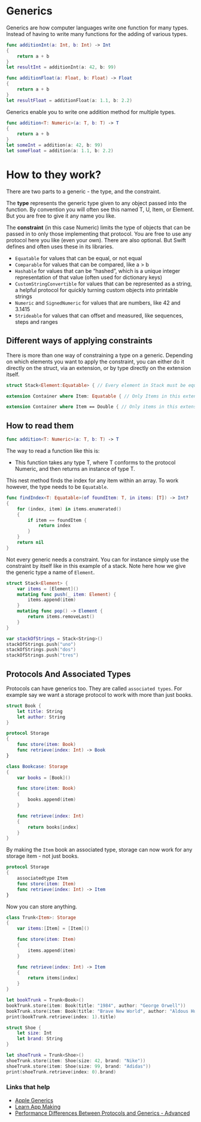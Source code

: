 # Generics

Generics are how computer languages write one function for many types. Instead of having to write many functions for the adding of various types.

```swift
func additionInt(a: Int, b: Int) -> Int
{
    return a + b
}
let resultInt = additionInt(a: 42, b: 99)

func additionFloat(a: Float, b: Float) -> Float
{
    return a + b
}
let resultFloat = additionFloat(a: 1.1, b: 2.2)
```

Generics enable you to write one addition method for multiple types.

```swift
func addition<T: Numeric>(a: T, b: T) -> T
{
    return a + b
}
let someInt = addition(a: 42, b: 99)
let someFloat = addition(a: 1.1, b: 2.2)
```

# How to they work?

There are two parts to a generic - the type, and the constraint.

The **type** represents the generic type given to any object passed into the function. By convention you will often see this named T, U, Item, or Element. But you are free to give it any name you like.

The **constraint** (in this case Numeric) limits the type of objects that can be passed in to only those implementing that protocol. You are free to use any protocol here you like (even your own). There are also optional. But Swift defines and often uses these in its libraries.


 - `Equatable` for values that can be equal, or not equal
 - `Comparable` for values that can be compared, like a > b
 - `Hashable` for values that can be “hashed”, which is a unique integer representation of that value (often used for dictionary keys)
 - `CustomStringConvertible` for values that can be represented as a string, a helpful protocol for quickly turning custom objects into printable strings
 - `Numeric` and `SignedNumeric` for values that are numbers, like 42 and 3.1415
 - `Strideable` for values that can offset and measured, like sequences, steps and ranges
 
## Different ways of applying constraints

There is more than one way of constraining a type on a generic. Depending on which elements you want to apply the constraint, you can either do it directly on the struct, via an extension, or by type directly on the extension itself.

```swift
struct Stack<Element:Equatable> { // Every element in Stack must be equatable

extension Container where Item: Equatable { // Only Items in this extension must be equatable

extension Container where Item == Double { // Only items in this extension must be of type double
```
 
## How to read them

```swift
func addition<T: Numeric>(a: T, b: T) -> T
```

The way to read a function like this is:

- This function takes any type T, where T conforms to the protocol Numeric, and then returns an instance of type T.

This nest method finds the index for any item within an array. To work however, the type needs to be `Equatable`.

```swift
func findIndex<T: Equatable>(of foundItem: T, in items: [T]) -> Int?
{
    for (index, item) in items.enumerated()
    {
        if item == foundItem {
            return index
        }
    }
    return nil
}
```

Not every generic needs a constraint. You can for instance simply use the constraint by itself like in this example of a stack. Note here how we give the generic type a name of `Element`.

```swift
struct Stack<Element> {
    var items = [Element]()
    mutating func push(_ item: Element) {
        items.append(item)
    }
    mutating func pop() -> Element {
        return items.removeLast()
    }
}

var stackOfStrings = Stack<String>()
stackOfStrings.push("uno")
stackOfStrings.push("dos")
stackOfStrings.push("tres")
```

## Protocols And Associated Types

Protocols can have generics too. They are called `associated types`. For example say we want a storage protocol to work with more than just books.

```swift
struct Book {
    let title: String
    let author: String
}

protocol Storage
{
    func store(item: Book)
    func retrieve(index: Int) -> Book
}

class Bookcase: Storage
{
    var books = [Book]()

    func store(item: Book)
    {
        books.append(item)
    }

    func retrieve(index: Int)
    {
        return books[index]
    }
}
```

By making the `Item` book an associated type, storage can now work for any storage item - not just books.

```swift
protocol Storage
{
    associatedtype Item
    func store(item: Item)
    func retrieve(index: Int) -> Item
}
```

Now you can store anything.

```swift
class Trunk<Item>: Storage
{
    var items:[Item] = [Item]()

    func store(item: Item)
    {
        items.append(item)
    }

    func retrieve(index: Int) -> Item
    {
        return items[index]
    }
}

let bookTrunk = Trunk<Book>()
bookTrunk.store(item: Book(title: "1984", author: "George Orwell"))
bookTrunk.store(item: Book(title: "Brave New World", author: "Aldous Huxley"))
print(bookTrunk.retrieve(index: 1).title)

struct Shoe {
    let size: Int
    let brand: String
}

let shoeTrunk = Trunk<Shoe>()
shoeTrunk.store(item: Shoe(size: 42, brand: "Nike"))
shoeTrunk.store(item: Shoe(size: 99, brand: "Adidas"))
print(shoeTrunk.retrieve(index: 0).brand)
```

### Links that help

- [Apple Generics](https://docs.swift.org/swift-book/LanguageGuide/Generics.html)
- [Learn App Making](https://learnappmaking.com/generics-swift-how-to/)
- [Performance Differences Between Protocols and Generics - Advanced](https://developer.apple.com/videos/play/wwdc2016/416/)
